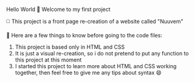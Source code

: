 Hello World :wave: Welcome to my first project

:white_medium_square: This project is a front page re-creation of a website called "Nuuvem"

:blue_book: Here are a few things to know before going to the code files:
1. This project is based only in HTML and CSS
2. It is just a visual re-creation, so i do not pretend to put any function to this project at this moment
3. I started this project to learn more about HTML and CSS working together, then feel free to give me any tips about syntax :smile:
